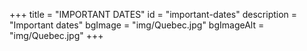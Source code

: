 +++
title = "IMPORTANT DATES"
id = "important-dates"
description = "Important dates"
bgImage = "img/Quebec.jpg"
bgImageAlt = "img/Quebec.jpg"
+++
